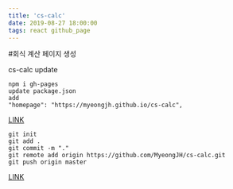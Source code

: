 ```yaml
---
title: 'cs-calc'
date: 2019-08-27 18:00:00
tags: react github_page
---
```


#회식 계산 페이지 생성

cs-calc update  

```
npm i gh-pages
update package.json
add 
"homepage": "https://myeongjh.github.io/cs-calc",
```
[LINK][page]
```
git init
git add .
git commit -m "."
git remote add origin https://github.com/MyeongJH/cs-calc.git
git push origin master
```
[LINK][git-page]

[page]: https://myeongjh.github.io/cs-calc
[git-page]: https://github.com/MyeongJH/cs-calc
